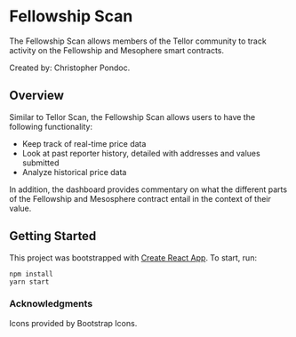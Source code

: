 # Fellowship Scan

The Fellowship Scan allows members of the Tellor community to track activity on the Fellowship and Mesophere smart contracts. 

Created by: Christopher Pondoc.

## Overview
Similar to Tellor Scan, the Fellowship Scan allows users to have the following functionality:
* Keep track of real-time price data
* Look at past reporter history, detailed with addresses and values submitted
* Analyze historical price data

In addition, the dashboard provides commentary on what the different parts of the Fellowship and Mesosphere contract entail in the context of their value.

## Getting Started
This project was bootstrapped with [Create React App](https://github.com/facebook/create-react-app). To start, run:

```
npm install
yarn start
```

### Acknowledgments
Icons provided by Bootstrap Icons.